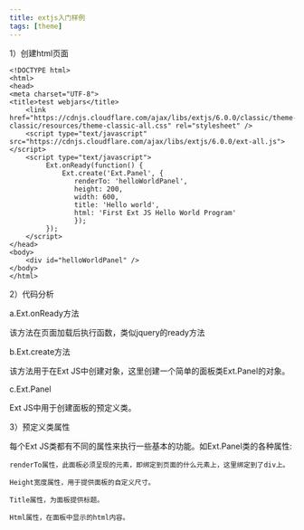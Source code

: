 ```yaml
---
title: extjs入门样例
tags: [theme]
---
```


1）创建html页面

```
<!DOCTYPE html>
<html>
<head>
<meta charset="UTF-8">
<title>test webjars</title>
    <link href="https://cdnjs.cloudflare.com/ajax/libs/extjs/6.0.0/classic/theme-classic/resources/theme-classic-all.css" rel="stylesheet" />
    <script type="text/javascript" src="https://cdnjs.cloudflare.com/ajax/libs/extjs/6.0.0/ext-all.js"></script>
    <script type="text/javascript">
         Ext.onReady(function() {
             Ext.create('Ext.Panel', {
                renderTo: 'helloWorldPanel',
                height: 200,
                width: 600,
                title: 'Hello world',
                html: 'First Ext JS Hello World Program'
                });
         });
    </script>
</head>
<body>
    <div id="helloWorldPanel" />
</body>
</html>
```

2）代码分析

a.Ext.onReady方法

该方法在页面加载后执行函数，类似jquery的ready方法

b.Ext.create方法

该方法用于在Ext JS中创建对象，这里创建一个简单的面板类Ext.Panel的对象。

c.Ext.Panel

Ext JS中用于创建面板的预定义类。

3）预定义类属性

每个Ext JS类都有不同的属性来执行一些基本的功能。如Ext.Panel类的各种属性:

```
renderTo属性，此面板必须呈现的元素，即绑定到页面的什么元素上，这里绑定到了div上。 

Height宽度属性，用于提供面板的自定义尺寸。

Title属性，为面板提供标题。

Html属性，在面板中显示的html内容。
```
